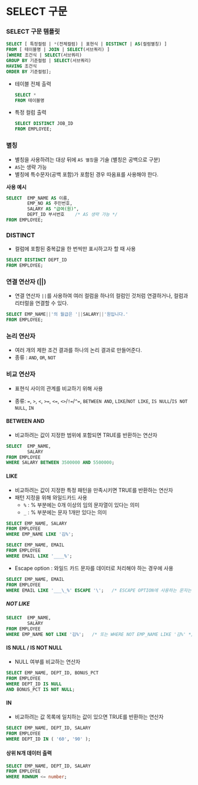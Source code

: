# SELECT 구문

### SELECT 구문 템플릿
```sql
SELECT [ 특정컬럼 | *(전체컬럼) | 표현식 | DISTINCT | AS(컬럼별칭) ]
FROM [ 테이블명 | JOIN | SELECT(서브쿼리) ]
[WHERE 조건식 | SELECT(서브쿼리)
GROUP BY 기준컬럼 | SELECT(서브쿼리)
HAVING 조건식
ORDER BY 기준컬럼];
```

* 테이블 전체 출력

  ```sql
  SELECT *
  FROM 테이블명
  ```
  
* 특정 컬럼 출력

  ```sql
  SELECT DISTINCT JOB_ID
  FROM EMPLOYEE;
  ```

### 별칭

- 별칭을 사용하려는 대상 뒤에 `AS 별칭`을 기술 (별칭은 공백으로 구분)
- `AS`는 생략 가능
- 별칭에 특수문자(공백 포함)가 포함된 경우 따옴표를 사용해야 한다.

**사용 예시**

```sql
SELECT 	EMP_NAME AS 이름,
		EMP_NO AS 주민번호,
		SALARY AS "급여(원)",
		DEPT_ID 부서번호 	/* AS 생략 가능 */
FROM EMPLOYEE;
```

### DISTINCT

- 컬럼에 포함된 중복값을 한 번씩만 표시하고자 할 때 사용
```sql
SELECT DISTINCT DEPT_ID
FROM EMPLOYEE;
```

### 연결 연산자 (||)

- 연결 연산자 `||`를 사용하여 여러 컬럼을 하나의 컬럼인 것처럼 연결하거나, 컬럼과 리터럴을 연결할 수 있다.
```sql
SELECT EMP_NAME||'의 월급은 '||SALARY||'원입니다.'
FROM EMPLOYEE;
```

### 논리 연산자

- 여러 개의 제한 조건 결과를 하나의 논리 결과로 만들어준다.
- 종류 : `AND`, `OR`, `NOT`

### 비교 연산자

- 표현식 사이의 관계를 비교하기 위해 사용

- 종류: `=`, `>`, `<`, `>=`, `<=`, `<>`/`!=`/`^=`, `BETWEEN AND`, `LIKE`/`NOT LIKE`, `IS NULL`/`IS NOT NULL`, `IN`

#### BETWEEN AND

- 비교하려는 값이 지정한 범위에 포함되면 TRUE를 반환하는 연산자
```sql
SELECT 	EMP_NAME,
		SALARY
FROM EMPLOYEE
WHERE SALARY BETWEEN 3500000 AND 5500000;
```

#### LIKE

- 비교하려는 값이 지정한 특정 패턴을 만족시키면 TRUE를 반환하는 연산자
- 패턴 지정을 위해 와일드카드 사용
  - `%` : % 부분에는 0개 이상의 임의 문자열이 있다는 의미
  - `_` : % 부분에는 문자 1개만 있다는 의미
```sql
SELECT EMP_NAME, SALARY
FROM EMPLOYEE
WHERE EMP_NAME LIKE '김%';
```

```sql
SELECT EMP_NAME, EMAIL
FROM EMPLOYEE
WHERE EMAIL LIKE '____%';
```

- Escape option : 와일드 카드 문자를 데이터로 처리해야 하는 경우에 사용
```sql
SELECT EMP_NAME, EMAIL
FROM EMPLOYEE
WHERE EMAIL LIKE '___\_%' ESCAPE '\';	/* ESCAPE OPTION에 사용하는 문자는 임의 지정 가능*/
```

##### NOT LIKE

```sql
SELECT 	EMP_NAME,
		SALARY
FROM EMPLOYEE
WHERE EMP_NAME NOT LIKE '김%';	/* 또는 WHERE NOT EMP_NAME LIKE '김%' */
```

#### IS NULL / IS NOT NULL

- NULL 여부를 비교하는 연산자
```sql
SELECT EMP_NAME, DEPT_ID, BONUS_PCT
FROM EMPLOYEE
WHERE DEPT_ID IS NULL
AND BONUS_PCT IS NOT NULL;
```

#### IN

- 비교하려는 값 목록에 일치하는 값이 있으면 TRUE를 반환하는 연산자
```sql
SELECT EMP_NAME, DEPT_ID, SALARY
FROM EMPLOYEE
WHERE DEPT_ID IN ( '60', '90' );
```

#### 상위 N개 데이터 출력

```sql
SELECT EMP_NAME, DEPT_ID, SALARY
FROM EMPLOYEE
WHERE ROWNUM <= number;
```

